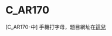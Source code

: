# C_AR170
[C_AR170-中] 手機打字母，題目網址在[這兒](http://e-tutor.itsa.org.tw/e-Tutor/mod/programming/view.php?a=15368)
